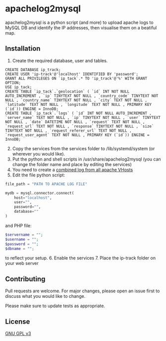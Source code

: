 # apachelog2mysql

apachelog2mysql is a python script (and more) to upload apache logs to MySQL DB and identify the IP addresses, then visualise them on a beatiful map.

## Installation

1. Create the required database, user and tables.
```mysql
CREATE DATABASE ip_track;
CREATE USER 'ip-track'@'localhost' IDENTIFIED BY 'password';
GRANT ALL PRIVILEGES ON `ip_tack`.* TO 'ip_track'@'%' WITH GRANT OPTION;
USE ip_tack;
CREATE TABLE `ip_tack`.`geolocation` ( `id` INT NOT NULL AUTO_INCREMENT , `ip` TINYTEXT NOT NULL , `country_code` TINYTEXT NOT NULL , `country_name` TINYTEXT NOT NULL , `city` TEXT NOT NULL , `latitude` TEXT NOT NULL , `longitude` TEXT NOT NULL , PRIMARY KEY (`id`)) ENGINE = InnoDB;
CREATE TABLE `ip_tack`.`logs` ( `id` INT NOT NULL AUTO_INCREMENT , `server_name` TEXT NOT NULL , `ip` TINYTEXT NOT NULL , `user` TINYTEXT NOT NULL , `date` DATETIME NOT NULL , `request` TEXT NOT NULL , `request_url` TEXT NOT NULL , `response` TINYTEXT NOT NULL , `size` TINYTEXT NOT NULL , `request_referer_url` TEXT NOT NULL , `request_user_agent` TEXT NOT NULL , PRIMARY KEY (`id`)) ENGINE = InnoDB;
```
2. Copy the services from the services folder to /lib/systemd/system (or wherever you would like).
3. Put the python and shell scripts in /usr/share/apachelog2mysql (you can change the folder name and place by editing the services)
4. You need to create a [combined log from all apache VHosts](https://httpd.apache.org/docs/2.4/logs.html)
5. Edit the file python script:
```python
file_path = "PATH TO APACHE LOG FILE"

mydb = mysql.connector.connect(
    host="localhost",
    user="",
    password="",
	database=""
)
```
and PHP file:
```php
$servername = "";
$username = "";
$password = "";
$dbname = "";
```
to reflect your setup.
6. Enable the services
7. Place the ip-track folder on your web server

## Contributing
Pull requests are welcome. For major changes, please open an issue first to discuss what you would like to change.

Please make sure to update tests as appropriate.

## License
[GNU GPL v3](https://en.wikipedia.org/wiki/GNU_General_Public_License)
